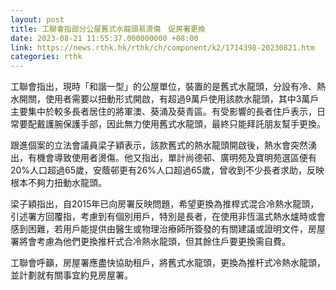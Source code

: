 ```yaml
---
layout: post
title: 工聯會指部分公屋舊式水龍頭易燙傷　促房署更換
date: 2023-08-21 11:55:37.000000000 +08:00
link: https://news.rthk.hk/rthk/ch/component/k2/1714398-20230821.htm
categories: rthk
---
```


工聯會指出，現時「和諧一型」的公屋單位，裝置的是舊式水龍頭，分設有冷、熱水開關，使用者需要以扭動形式開啟，有超過9萬戶使用該款水龍頭，其中3萬戶主要集中於較多長者居住的將軍澳、葵涌及葵青區。有受影響的長者住戶表示，日常要配戴護腕保護手部，因此無力使用舊式水龍頭，最終只能拜託朋友幫手更換。

跟進個案的立法會議員梁子穎表示，該款舊式的熱水龍頭開啟後，熱水會突然湧出，有機會導致使用者燙傷。他又指出，單計尚德邨、廣明苑及寶明苑選區便有20%人口超過65歲，安蔭邨更有26%人口超過65歲，曾收到不少長者求助，反映根本不夠力扭動水龍頭。

梁子穎指出，自2015年已向房署反映問題，希望更換為推桿式混合冷熱水龍頭，引述署方回覆指，考慮到有個別用戶，特別是長者，在使用非恆溫式熱水爐時或會感到困難，若用戶能提供由醫生或物理治療師所簽發的有關建議或證明文件，房屋署將會考慮為他們更換推杆式合冷熱水龍頭，但其餘住戶要更換需自費。

工聯會呼籲，房屋署應盡快協助租戶，將舊式水龍頭，更換為推杆式冷熱水龍頭，並計劃就有關事宜約見房屋署。
